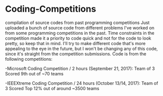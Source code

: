 # Coding-Competitions
compilation of source codes from past programming competitions
Just uploaded a bunch of source code from different problems I've worked on from some programming competitions in the past. Time constraints in the competition made it a priority to code quick and not for the code to look pretty, so keep that in mind. I'll try to make different code that's more appealing to the eye in the future, but I won't be changing any of this code, since it's straight from the competition submissions.
Code is from the following competitions:

-Microsoft Coding Competition / 2 hours (September 21, 2017): Team of 3
 Scored 9th out of ~70 teams
 
 -IEEEXtreme Coding Competition / 24 hours (October 13/14, 2017): Team of 3
Scored Top 12% out of around ~3500 teams
 
